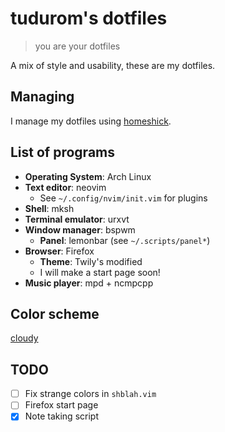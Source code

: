 tudurom's dotfiles
==================

> you are your dotfiles

A mix of style and usability, these are my dotfiles. 

Managing
--------

I manage my dotfiles using [homeshick](https://github.com/andsens/homeshick).

List of programs
-----------------

* **Operating System**: Arch Linux
* **Text editor**: neovim
  * See `~/.config/nvim/init.vim` for plugins
* **Shell**: mksh
* **Terminal emulator**: urxvt
* **Window manager**: bspwm
  * **Panel**: lemonbar (see `~/.scripts/panel*`)
* **Browser**: Firefox
  * **Theme**: Twily's modified
  * I will make a start page soon!
* **Music player**: mpd + ncmpcpp

Color scheme
------------

[cloudy](https://github.com/tudurom/dotfiles/blob/master/home/.xres/colors/cloudy)

TODO
----

- [ ] Fix strange colors in `shblah.vim`
- [ ] Firefox start page
- [x] Note taking script
